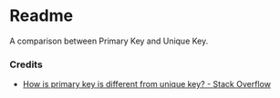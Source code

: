 # Readme
A comparison between Primary Key and Unique Key.

### Credits
- [How is primary key is different from unique key? - Stack Overflow](https://stackoverflow.com/questions/65860803/how-is-primary-key-is-different-from-unique-key)

